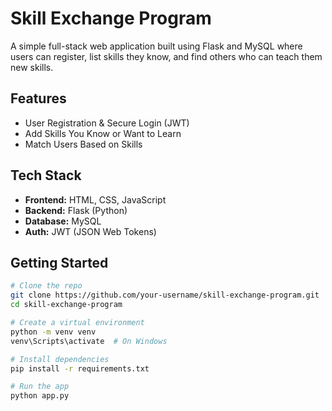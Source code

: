 # Skill Exchange Program

A simple full-stack web application built using Flask and MySQL where users can register, list skills they know, and find others who can teach them new skills.

## Features

-  User Registration & Secure Login (JWT)
-  Add Skills You Know or Want to Learn
-  Match Users Based on Skills

## Tech Stack

- **Frontend:** HTML, CSS, JavaScript
- **Backend:** Flask (Python)
- **Database:** MySQL
- **Auth:** JWT (JSON Web Tokens)

## Getting Started

```bash
# Clone the repo
git clone https://github.com/your-username/skill-exchange-program.git
cd skill-exchange-program

# Create a virtual environment
python -m venv venv
venv\Scripts\activate  # On Windows

# Install dependencies
pip install -r requirements.txt

# Run the app
python app.py
